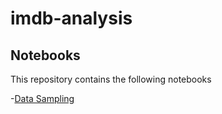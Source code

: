 # imdb-analysis

## Notebooks

This repository contains the following notebooks

-[Data Sampling](Data-Imputation-and-Feature-Engineering.ipynb)